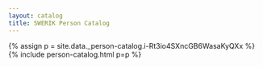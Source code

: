 ```yaml
---
layout: catalog
title: SWERIK Person Catalog
---
```

{% assign p = site.data._person-catalog.i-Rt3io4SXncGB6WasaKyQXx %}
{% include person-catalog.html p=p %}


